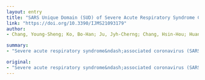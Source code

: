 ```yaml
---
layout: entry
title: "SARS Unique Domain (SUD) of Severe Acute Respiratory Syndrome Coronavirus Induces NLRP3 Inflammasome-Dependent CXCL10-Mediated Pulmonary Inflammation"
link: "https://doi.org/10.3390/IJMS21093179"
author:
- Chang, Young-Sheng; Ko, Bo-Han; Ju, Jyh-Cherng; Chang, Hsin-Hou; Huang, Su-Hua; Lin, Cheng-Wen

summary:
- "Severe acute respiratory syndrome&ndash;associated coronavirus (SARS-CoV) initiates the cytokine/chemokine storm-mediated lung injury. SARS-coV SUD significantly up-regulated the expression of CXCL10, CCL5 and interleukin (IL)-1&beta; in human lung epithelial cells and in the lung tissues of the mice intratracheally instilled with the recombinant plasmids. The cytokines and respiratory syndrome. coron. syndrome's unique domain is involved in a."

original:
- "Severe acute respiratory syndrome&ndash;associated coronavirus (SARS-CoV) initiates the cytokine/chemokine storm-mediated lung injury. The SARS-CoV unique domain (SUD) with three macrodomains (N, M, and C), showing the G-quadruplex binding activity, was examined the possible role in SARS pathogenesis in this study. The chemokine profile analysis indicated that SARS-CoV SUD significantly up-regulated the expression of CXCL10, CCL5 and interleukin (IL)-1&beta; in human lung epithelial cells and in the lung tissues of the mice intratracheally instilled with the recombinant plasmids. Among the SUD subdomains, SUD-MC substantially activated AP-1-mediated CXCL10 expression in vitro. In the wild type mice, SARS-CoV SUD-MC triggered the pulmonary infiltration of macrophages and monocytes, inducing CXCL10-mediated inflammatory responses and severe diffuse alveolar damage symptoms. Moreover, SUD-MC actuated NOD-, LRR- and pyrin domain-containing protein 3 (NLRP3) inflammasome-dependent pulmonary inflammation, as confirmed by the NLRP3 inflammasome inhibitor and the NLRP3&minus;/&minus; mouse model. This study demonstrated that SARS-CoV SUD modulated NLRP3 inflammasome-dependent CXCL10-mediated pulmonary inflammation, providing the potential therapeutic targets for developing the antiviral agents."
---
```


